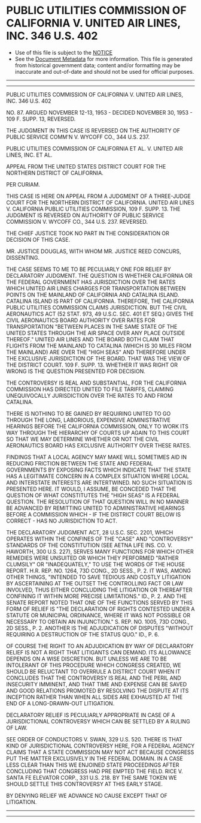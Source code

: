 ---
---

# PUBLIC UTILITIES COMMISSION OF CALIFORNIA V. UNITED AIR LINES, INC. 346 U.S. 402

* Use of this file is subject to the [NOTICE](https://github.com/publicdocs/notice/blob/master/NOTICE)
* See the [Document Metadata](../../../) for more information.
  This file is generated from historical government data; content and/or formatting may be inaccurate and out-of-date and should not be used for official purposes.

----------
----------

PUBLIC UTILITIES COMMISSION OF CALIFORNIA V. UNITED AIR LINES, INC. 346 U.S. 402

NO. 87.  ARGUED NOVEMBER 12-13, 1953 - DECIDED NOVEMBER 30, 1953 - 109 F. SUPP. 13, REVERSED.

THE JUDGMENT IN THIS CASE IS REVERSED ON THE AUTHORITY OF PUBLIC SERVICE COMM'N V. WYCOFF CO., 344 U.S. 237.

PUBLIC UTILITIES COMMISSION OF CALIFORNIA ET AL. V. UNITED AIR LINES, INC. ET AL.

APPEAL FROM THE UNITED STATES DISTRICT COURT FOR THE NORTHERN DISTRICT OF CALIFORNIA.

PER CURIAM.

THIS CASE IS HERE ON APPEAL FROM A JUDGMENT OF A THREE-JUDGE COURT FOR THE NORTHERN DISTRICT OF CALIFORNIA.  UNITED AIR LINES V. CALIFORNIA PUBLIC UTILITIES COMMISSION, 109 F. SUPP. 13.  THE JUDGMENT IS REVERSED ON AUTHORITY OF PUBLIC SERVICE COMMISSION V. WYCOFF CO., 344 U.S. 237.  REVERSED.

THE CHIEF JUSTICE TOOK NO PART IN THE CONSIDERATION OR DECISION OF THIS CASE.

MR. JUSTICE DOUGLAS, WITH WHOM MR. JUSTICE REED CONCURS, DISSENTING.

THE CASE SEEMS TO ME TO BE PECULIARLY ONE FOR RELIEF BY DECLARATORY JUDGMENT.  THE QUESTION IS WHETHER CALIFORNIA OR THE FEDERAL GOVERNMENT HAS JURISDICTION OVER THE RATES WHICH UNITED AIR LINES CHARGES FOR TRANSPORTATION BETWEEN POINTS ON THE MAINLAND OF CALIFORNIA AND CATALINA ISLAND.  CATALINA ISLAND IS PART OF CALIFORNIA.  THEREFORE, THE CALIFORNIA PUBLIC UTILITIES COMMISSION CLAIMS JURISDICTION.  BUT THE CIVIL AERONAUTICS ACT (52 STAT. 973, 49 U.S.C. SEC. 401 ET SEQ.) GIVES THE CIVIL AERONAUTICS BOARD AUTHORITY OVER RATES FOR TRANSPORTATION "BETWEEN PLACES IN THE SAME STATE OF THE UNITED STATES THROUGH THE AIR SPACE OVER ANY PLACE OUTSIDE THEREOF."  UNITED AIR LINES AND THE BOARD BOTH CLAIM THAT FLIGHTS FROM THE MAINLAND TO CATALINA (WHICH IS 30 MILES FROM THE MAINLAND) ARE OVER THE "HIGH SEAS" AND THEREFORE UNDER THE EXCLUSIVE JURISDICTION OF THE BOARD.  THAT WAS THE VIEW OF THE DISTRICT COURT.  109 F. SUPP. 13.  WHETHER IT WAS RIGHT OR WRONG IS THE QUESTION PRESENTED FOR DECISION.

THE CONTROVERSY IS REAL AND SUBSTANTIAL, FOR THE CALIFORNIA COMMISSION HAS DIRECTED UNITED TO FILE TARIFFS, CLAIMING UNEQUIVOCALLY JURISDICTION OVER THE RATES TO AND FROM CATALINA.

THERE IS NOTHING TO BE GAINED BY REQUIRING UNITED TO GO THROUGH THE LONG, LABORIOUS, EXPENSIVE ADMINISTRATIVE HEARINGS BEFORE THE CALIFORNIA COMMISSION, ONLY TO WORK ITS WAY THROUGH THE HIERARCHY OF COURTS UP AGAIN TO THIS COURT SO THAT WE MAY DETERMINE WHETHER OR NOT THE CIVIL AERONAUTICS BOARD HAS EXCLUSIVE AUTHORITY OVER THESE RATES.

FINDINGS THAT A LOCAL AGENCY MAY MAKE WILL SOMETIMES AID IN REDUCING FRICTION BETWEEN THE STATE AND FEDERAL GOVERNMENTS BY EXPOSING FACTS WHICH INDICATE THAT THE STATE HAS A LEGITIMATE CONCERN IN A COMPLEX SITUATION WHERE LOCAL AND INTERSTATE INTERESTS ARE INTERTWINED.  NO SUCH SITUATION IS PRESENTED HERE.  IT WOULD, I ASSUME, BE CONCEDED THAT THE QUESTION OF WHAT CONSTITUTES THE "HIGH SEAS" IS A FEDERAL QUESTION.  THE RESOLUTION OF THAT QUESTION WILL IN NO MANNER BE ADVANCED BY REMITTING UNITED TO ADMINISTRATIVE HEARINGS BEFORE A COMMISSION WHICH - IF THE DISTRICT COURT BELOW IS CORRECT - HAS NO JURISDICTION TO ACT.

THE DECLARATORY JUDGMENT ACT, 28 U.S.C. SEC. 2201, WHICH OPERATES WITHIN THE CONFINES OF THE "CASE" AND "CONTROVERSY" STANDARDS OF THE CONSTITUTION (SEE AETNA LIFE INS. CO. V. HAWORTH, 300 U.S. 227), SERVES MANY FUNCTIONS FOR WHICH OTHER REMEDIES WERE UNSUITED OR WHICH THEY PERFORMED "RATHER CLUMSILY" OR "INADEQUATELY," TO USE THE WORDS OF THE HOUSE REPORT.  H.R. REP. NO. 1264, 73D CONG., 2D SESS., P. 2.  IT WAS, AMONG OTHER THINGS, "INTENDED TO SAVE TEDIOUS AND COSTLY LITIGATION BY ASCERTAINING AT THE OUTSET THE CONTROLLING FACT OR LAW INVOLVED, THUS EITHER CONCLUDING THE LITIGATION OR THEREAFTER CONFINING IT WITHIN MORE PRECISE LIMITATIONS."  ID., P. 2.  AND THE SENATE REPORT NOTED THAT ONE OF THE FUNCTIONS SERVED BY THIS FORM OF RELIEF IS "THE DECLARATION OF RIGHTS CONTESTED UNDER A STATUTE OR MUNICIPAL ORDINANCE, WHERE IT WAS NOT POSSIBLE OR NECESSARY TO OBTAIN AN INJUNCTION."  S. REP. NO. 1005, 73D CONG., 2D SESS., P. 2.  ANOTHER IS THE ADJUDICATION OF DISPUTES "WITHOUT REQUIRING A DESTRUCTION OF THE STATUS QUO."  ID., P. 6.

OF COURSE THE RIGHT TO AN ADJUDICATION BY WAY OF DECLARATORY RELIEF IS NOT A RIGHT THAT LITIGANTS CAN DEMAND.  ITS ALLOWANCE DEPENDS ON A WISE DISCRETION.  BUT UNLESS WE ARE TO BE INTOLERANT OF THIS PROCEDURE WHICH CONGRESS CREATED, WE SHOULD BE RELUCTANT TO OVERRULE A DISTRICT COURT WHEN IT CONCLUDES THAT THE CONTROVERSY IS REAL AND THE PERIL AND INSECURITY IMMINENT, AND THAT TIME AND EXPENSE CAN BE SAVED AND GOOD RELATIONS PROMOTED BY RESOLVING THE DISPUTE AT ITS INCEPTION RATHER THAN WHEN ALL SIDES ARE EXHAUSTED AT THE END OF A LONG-DRAWN-OUT LITIGATION.

DECLARATORY RELIEF IS PECULIARLY APPROPRIATE IN CASE OF A JURISDICTIONAL CONTROVERSY WHICH CAN BE SETTLED BY A RULING OF LAW.

SEE ORDER OF CONDUCTORS V. SWAN, 329 U.S. 520.  THERE IS THAT KIND OF JURISDICTIONAL CONTROVERSY HERE, FOR A FEDERAL AGENCY CLAIMS THAT A STATE COMMISSION MAY NOT ACT BECAUSE CONGRESS PUT THE MATTER EXCLUSIVELY IN THE FEDERAL DOMAIN.  IN A CASE LESS CLEAR THAN THIS WE ENJOINED STATE PROCEEDINGS AFTER CONCLUDING THAT CONGRESS HAD PRE EMPTED THE FIELD.  RICE V. SANTA FE ELEVATOR CORP., 331 U.S. 218.  BY THE SAME TOKEN WE SHOULD SETTLE THIS CONTROVERSY AT THIS EARLY STAGE.

BY DENYING RELIEF WE ADVANCE NO CAUSE EXCEPT THAT OF LITIGATION.


----------
----------

